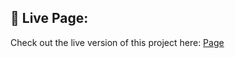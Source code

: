 ## 🌟 Live Page:

Check out the live version of this project here: [Page](https://github.com/Anit-K-Peter/MyPage)
